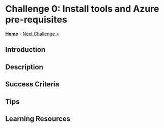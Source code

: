 # Challenge 0: Install tools and Azure pre-requisites

**[Home](../README.md)** - [Next Challenge >](./challenge-01.md)

## Introduction

## Description

## Success Criteria

## Tips

## Learning Resources